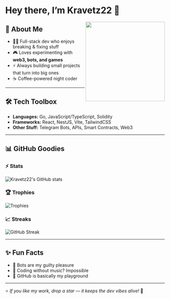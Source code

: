 # Hey there, I’m Kravetz22 👋

<img src="https://media.giphy.com/media/v1.Y2lkPTc5MGI3NjExdGQ2ZTFhdnluY2NhcTd5bW93ZDJkNWxtZ21ub2tkZ3RsaWJpdHBhNSZlcD12MV9pbnRlcm5hbF9naWZfYnlfaWQmY3Q9Zw/xT9IgIc0lryrxvqVGM/giphy.gif" width="250" align="right" />

## 🚀 About Me
- 🧑‍💻 Full-stack dev who enjoys breaking & fixing stuff  
- 🎮 Loves experimenting with **web3, bots, and games**  
- ⚡ Always building small projects that turn into big ones  
- ☕ Coffee-powered night coder  

---

## 🛠️ Tech Toolbox
- **Languages:** Go, JavaScript/TypeScript, Solidity  
- **Frameworks:** React, NestJS, Vite, TailwindCSS  
- **Other Stuff:** Telegram Bots, APIs, Smart Contracts, Web3  

---

## 📊 GitHub Goodies

### ⚡ Stats
![Kravetz22's GitHub stats](https://github-readme-stats.vercel.app/api?username=kravetz22&show_icons=true&theme=radical)

### 🏆 Trophies
![Trophies](https://github-profile-trophy.vercel.app/?username=kravetz22&theme=radical&no-frame=true&no-bg=true&margin-w=5)

### 📈 Streaks
![GitHub Streak](https://streak-stats.demolab.com?user=kravetz22&theme=radical&hide_border=true)

---

## ✨ Fun Facts
- 🤖 Bots are my guilty pleasure  
- 🎵 Coding without music? Impossible  
- 🐙 GitHub is basically my playground  

---
⭐️ *If you like my work, drop a star — it keeps the dev vibes alive!* 🌙
